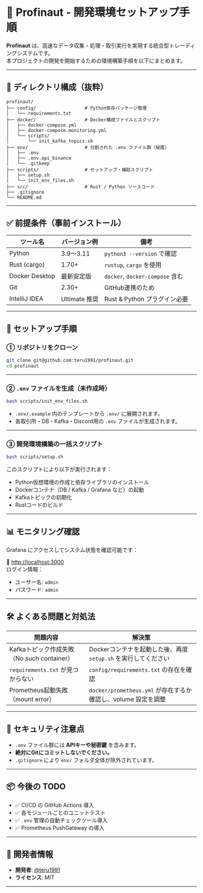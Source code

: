 # 📘 Profinaut - 開発環境セットアップ手順

**Profinaut** は、高速なデータ収集・処理・取引実行を実現する統合型トレーディングシステムです。  
本プロジェクトの開発を開始するための環境構築手順を以下にまとめます。

---

## 📁 ディレクトリ構成（抜粋）

```
profinaut/
├── config/                  # Python依存パッケージ管理
│   └── requirements.txt
├── docker/                  # Docker構成ファイルとスクリプト
│   ├── docker-compose.yml
│   ├── docker-compose.monitoring.yml
│   └── scripts/
│       └── init_kafka_topics.sh
├── env/                     # 分割された .env ファイル群（秘匿）
│   ├── .env
│   ├── .env.api_binance
│   └── .gitkeep
├── scripts/                 # セットアップ・補助スクリプト
│   ├── setup.sh
│   └── init_env_files.sh
├── src/                     # Rust / Python ソースコード
├── .gitignore
└── README.md
```

---

## ✅ 前提条件（事前インストール）

| ツール名         | バージョン例     | 備考                           |
|------------------|------------------|--------------------------------|
| Python           | 3.9〜3.11         | `python3 --version` で確認     |
| Rust (cargo)     | 1.70+             | `rustup`, `cargo` を使用       |
| Docker Desktop   | 最新安定版       | `docker`, `docker-compose` 含む |
| Git              | 2.30+            | GitHub連携のため               |
| IntelliJ IDEA    | Ultimate 推奨    | Rust & Python プラグイン必要   |

---

## 🚀 セットアップ手順

### ① リポジトリをクローン

```bash
git clone git@github.com:teru1991/profinaut.git
cd profinaut
```

---

### ② `.env` ファイルを生成（未作成時）

```bash
bash scripts/init_env_files.sh
```

- `.env/.example` 内のテンプレートから `.env/` に展開されます。
- 各取引所・DB・Kafka・Discord用の `.env` ファイルが生成されます。

---

### ③ 開発環境構築の一括スクリプト

```bash
bash scripts/setup.sh
```

このスクリプトにより以下が実行されます：

- Python仮想環境の作成と依存ライブラリのインストール
- Dockerコンテナ（DB / Kafka / Grafana など）の起動
- Kafkaトピックの初期化
- Rustコードのビルド

---

## 📊 モニタリング確認

Grafana にアクセスしてシステム状態を確認可能です：

🔗 [http://localhost:3000](http://localhost:3000)  
ログイン情報：
- ユーザー名: `admin`
- パスワード: `admin`

---

## 🛠️ よくある問題と対処法

| 問題内容 | 解決策 |
|----------|--------|
| Kafkaトピック作成失敗（No such container） | Dockerコンテナを起動した後、再度 `setup.sh` を実行してください |
| `requirements.txt` が見つからない | `config/requirements.txt` の存在を確認 |
| Prometheus起動失敗（mount error） | `docker/prometheus.yml` が存在するか確認し、volume 設定を調整 |

---

## 🔐 セキュリティ注意点

- `.env` ファイル群には **APIキーや秘密鍵** を含みます。
- **絶対にGitにコミットしないでください。**
- `.gitignore` により `env/` フォルダ全体が除外されています。

---

## 📦 今後の TODO

- ✅ CI/CD の GitHub Actions 導入
- ✅ 各モジュールごとのユニットテスト
- ✅ `.env` 管理の自動チェックツール導入
- ✅ Prometheus PushGateway の導入

---

## 👤 開発者情報

- **開発者**: [@teru1991](https://github.com/teru1991)
- **ライセンス**: MIT

---
